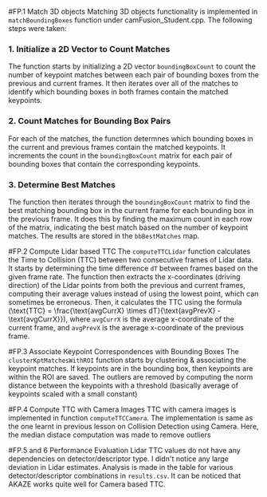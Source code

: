 #FP.1 Match 3D objects
Matching 3D objects functionality is implemented in `matchBoundingBoxes` function under camFusion_Student.cpp. 
The following steps were taken:

### 1. Initialize a 2D Vector to Count Matches
The function starts by initializing a 2D vector `boundingBoxCount` to count the number of keypoint matches between each pair of bounding boxes from the previous and current frames. It then iterates over all of the matches to identify which bounding boxes in both frames contain the matched keypoints.

### 2. Count Matches for Bounding Box Pairs
For each of the matches, the function determnes which bounding boxes in the current and previous frames contain the matched keypoints. It increments the count in the `boundingBoxCount` matrix for each pair of bounding boxes that contain the corresponding keypoints.

### 3. Determine Best Matches
The function then iterates through the `boundingBoxCount` matrix to find the best matching bounding box in the current frame for each bounding box in the previous frame. It does this by finding the maximum count in each row of the matrix, indicating the best match based on the number of keypoint matches. The results are stored in the `bbBestMatches` map.

#FP.2 Compute Lidar based TTC
The `computeTTCLidar` function calculates the Time to Collision (TTC) between two consecutive frames of Lidar data. It starts by determining the time difference `dT` between frames based on the given frame rate. The function then extracts the x-coordinates (driving direction) of the Lidar points from both the previous and current frames, computing their average values instead of using the lowest point, which can sometimes be erroneous. Then, it calculates the TTC using the formula \(\text{TTC} = \frac{\text{avgCurrX} \times dT}{\text{avgPrevX} - \text{avgCurrX}}\), where `avgCurrX` is the average x-coordinate of the current frame, and `avgPrevX` is the average x-coordinate of the previous frame. 

#FP.3 Associate Keypoint Correspondences with Bounding Boxes
The `clusterKptMatchesWithROI` function starts by clustering & associating the keypoint matches. If keypoints are in the bounding box, then keypoints are within the ROI are saved. The outliers are removed by computing the norm distance between the keypoints with a threshold (basically average of keypoints scaled with a small constant)

#FP.4 Compute TTC with Camera Images
TTC with camera images is implemented in function `computeTTCCamera`. The implementation is same as the one learnt in previous lesson on Collision Detection using Camera. Here, the median distace computation was made to remove outliers

#FP.5 and 6 Performance Evaluation
Lidar TTC values do not have any dependencies on detector/descriptor type. I didn't notice any large deviation in Lidar estimates.
Analysis is made in the table for various detector/descriptor combinations in `results.csv`. It can be noticed that AKAZE works quite well for Camera based TTC.